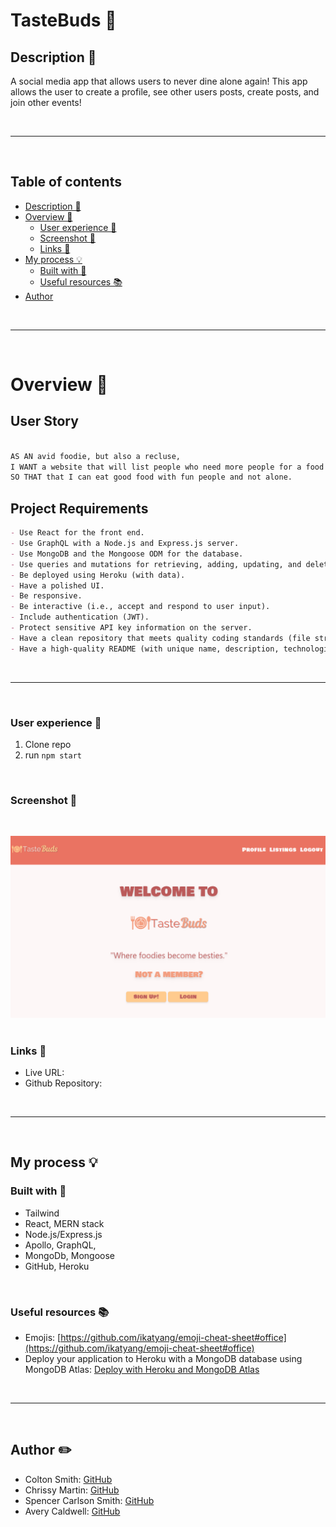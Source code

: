 # __TasteBuds 🍕__

## __Description 📑__
 
A social media app that allows users to never dine alone again! This app allows the user to create a profile, see other users posts, create posts, and join other events!

<br>
<hr>
<br> 

## __Table of contents__

- [Description 📝](#description-📝)
- [Overview 📁](#overview-📁)
  - [User experience 👤](#user-experience-👤)
  - [Screenshot 📸](#screenshot-📸)
  - [Links 🔗](#links-🔗)
- [My process 💡](#my-process-💡)
  - [Built with 🔨](#built-with-🔨)
  - [Useful resources 📚](#useful-resources-📚)
- [Author](#author-✏️)


<br>
<hr>
<br>

# __Overview 📁__

## User Story

 <!-- TODO: Update -->
```md

AS AN avid foodie, but also a recluse, 
I WANT a website that will list people who need more people for a food reservation, 
SO THAT that I can eat good food with fun people and not alone.

```

## Project Requirements

```md
- Use React for the front end.
- Use GraphQL with a Node.js and Express.js server.
- Use MongoDB and the Mongoose ODM for the database.
- Use queries and mutations for retrieving, adding, updating, and deleting data.
- Be deployed using Heroku (with data).
- Have a polished UI.
- Be responsive.
- Be interactive (i.e., accept and respond to user input).
- Include authentication (JWT).
- Protect sensitive API key information on the server.
- Have a clean repository that meets quality coding standards (file structure, naming conventions, best practices for class and id naming conventions, indentation, high-quality comments, etc.).
- Have a high-quality README (with unique name, description, technologies used, screenshot, and link to deployed application). 
```
<br>
<hr>
<br>

### __User experience 👤__


1. Clone repo
2. run `npm start`

<br>


### __Screenshot 📸__

​<br>

![](/client/src/assets/screenshot.png)
​
​<br>

### __Links 🔗__

 <!-- TODO: Update -->

- Live URL: []()
- Github Repository: []()

<br>
<hr>
<br>

##  __My process 💡__

 <!-- TODO: Update -->
###  Built with 🔨
- Tailwind
- React, MERN stack
- Node.js/Express.js
- Apollo, GraphQL, 
- MongoDb, Mongoose
- GitHub, Heroku

<br>

###  __Useful resources 📚__

- Emojis: [https://github.com/ikatyang/emoji-cheat-sheet#office](https://github.com/ikatyang/emoji-cheat-sheet#office)
- Deploy your application to Heroku with a MongoDB database using MongoDB Atlas: [Deploy with Heroku and MongoDB Atlas](https://coding-boot-camp.github.io/full-stack/mongodb/deploy-with-heroku-and-mongodb-atlas)

<br>
<hr>
<br>


## __Author ✏️__


- Colton Smith: [GitHub](https://github.com/coltonsmith135)
- Chrissy Martin: [GitHub](https://github.com/chrissy-martin)
- Spencer Carlson Smith: [GitHub](https://github.com/anomic84)
- Avery Caldwell:  [GitHub](https://github.com/AveryCaldwell)


<br>



